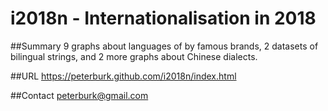 # i2018n - Internationalisation in 2018

##Summary
9 graphs about languages of by famous brands, 2 datasets of bilingual strings, and 2 more graphs about Chinese dialects.

##URL
https://peterburk.github.com/i2018n/index.html

##Contact
peterburk@gmail.com

